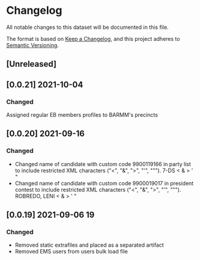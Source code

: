 # Changelog
All notable changes to this dataset will be documented in this file.

The format is based on [Keep a Changelog](https://keepachangelog.com/en/1.0.0/),
and this project adheres to [Semantic Versioning](https://semver.org/spec/v2.0.0.html).

## [Unreleased]

## [0.0.21] 2021-10-04
### Changed
Assigned regular EB members profiles to BARMM's precincts

## [0.0.20] 2021-09-16
### Changed
- Changed name of candidate with custom code 9900119166 in party list to include restricted XML characters ("<", "&", ">", "'", """). 7-DS < & > ' "
- Changed name of candidate with custom code 9900019017 in president contest to include restricted XML characters ("<", "&", ">", "'", """). ROBREDO, LENI < & > ' "

## [0.0.19] 2021-09-06 19 
### Changed
- Removed static extrafiles and placed as a separated artifact
- Removed EMS users from users bulk load file
